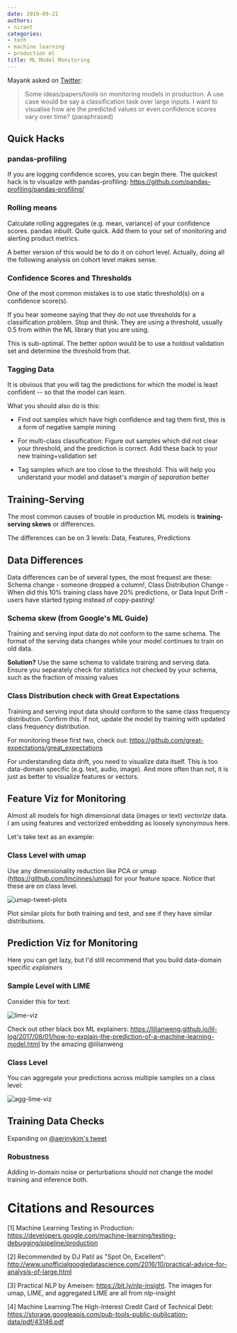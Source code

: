 ```yaml
---
date: 2019-09-21
authors:
- nirant
categories:
- tech
- machine learning
- production ml
title: ML Model Monitoring
---
```


Mayank asked on [Twitter](https://twitter.com/MayankSatnalika/status/1175446811860824064): 

> Some ideas/papers/tools on  monitoring models in production. A use case would be say a classification task over large inputs. I want to visualise how are the predicted values or even confidence scores vary over time? (paraphrased)

## Quick Hacks

### pandas-profiling

If you are logging confidence scores, you can begin there. The quickest hack is to visualize with pandas-profiling:
https://github.com/pandas-profiling/pandas-profiling/


### Rolling means

Calculate rolling aggregates (e.g. mean, variance) of your confidence scores. pandas inbuilt. Quite quick. Add them to your set of monitoring and alerting product metrics. 

A better version of this would be to do it on cohort level. Actually, doing all the following analysis on cohort level makes sense.

### Confidence Scores and Thresholds

One of the most common mistakes is to use static threshold(s) on a confidence score(s). 

If you hear someone saying that they do not use thresholds for a classification problem. Stop and think. They are using a threshold, usually 0.5 from within the ML library that you are using. 

This is sub-optimal. The better option would be to use a holdout validation set and determine the threshold from that. 

### Tagging Data 

It is obvious that you will tag the predictions for which the model is least confident -- so that the model can learn. 

What you should also do is this: 

- Find out samples which have high confidence and tag them first, this is a form of negative sample mining

- For multi-class classification: Figure out samples which did not clear your threshold, and the prediction is correct. Add these back to your new training+validation set

- Tag samples which are too close to the threshold. This will help you understand your model and dataset's _margin of separation_ better

## Training-Serving

The most common causes of trouble in production ML models is **training-serving skews** or differences.

The differences can be on 3 levels:
Data, Features, Predictions

## Data Differences 
Data differences can be of several types, the most frequest are these:
Schema change - someone dropped a column!, 
Class Distribution Change - When did this 10% training class have 20% predictions, or 
Data Input Drift - users have started typing instead of copy-pasting!

### Schema skew (from Google's ML Guide)
Training and serving input data do not conform to the same schema. 	The format of the serving data changes while your model continues to train on old data. 	

**Solution?** Use the same schema to validate training and serving data. Ensure you separately check for statistics not checked by your schema, such as the fraction of missing values 

### Class Distribution check with Great Expectations
Training and serving input data should conform to the same class frequency distribution. 
Confirm this. If not, update the model by training with updated class frequency distribution. 

For monitoring these first two, check out: https://github.com/great-expectations/great_expectations

For understanding data drift, you need to visualize data itself. This is too data-domain specific (e.g. text, audio, image). And more often than not, it is just as better to visualize features or vectors.

## Feature Viz for Monitoring 

Almost all models for high dimensional data (images or text) *vectorize* data. I am using features and vectorized embedding as loosely synonymous here.

Let's take text as an example:

### Class Level with umap

Use any dimensionality reduction like PCA or umap (https://github.com/lmcinnes/umap) for your feature space. Notice that these are on class level. 

![umap-tweet-plots](https://raw.githubusercontent.com/NirantK/blog/master/content/images/umap-tweets-plot.png "UMAP Tweet Plots")

Plot similar plots for both training and test, and see if they have similar distributions. 

## Prediction Viz for Monitoring

Here you can get lazy, but I'd still recommend that you build data-domain specific _explainers_

### Sample Level with LIME

Consider this for text:

![lime-viz](https://raw.githubusercontent.com/NirantK/blog/master/content/images/lime-viz.png "Lime Visualization for Explaining Model Predictions")

Check out other black box ML explainers: https://lilianweng.github.io/lil-log/2017/08/01/how-to-explain-the-prediction-of-a-machine-learning-model.html by the amazing @lilianweng

### Class Level

You can aggregate your predictions across multiple samples on a class level:

![agg-lime-viz](https://raw.githubusercontent.com/NirantK/blog/master/content/images/agg-lime-viz.png "Aggregated Lime Visualization for Explaining Model Predictions on Class Level")


## Training Data Checks

Expanding on [@aerinykim's tweet](https://twitter.com/aerinykim/status/1259945059085987843)

### Robustness

Adding in-domain noise or perturbations should not change the model training and inference both.


# Citations and Resources

[1] Machine Learning Testing in Production: https://developers.google.com/machine-learning/testing-debugging/pipeline/production

[2] Recommended by DJ Patil as "Spot On, Excellent": http://www.unofficialgoogledatascience.com/2016/10/practical-advice-for-analysis-of-large.html

[3] Practical NLP by Ameisen: https://bit.ly/nlp-insight. The images for umap, LIME, and aggregated LIME are all from nlp-insight

[4] Machine Learning:The High-Interest Credit Card of Technical Debt: https://storage.googleapis.com/pub-tools-public-publication-data/pdf/43146.pdf